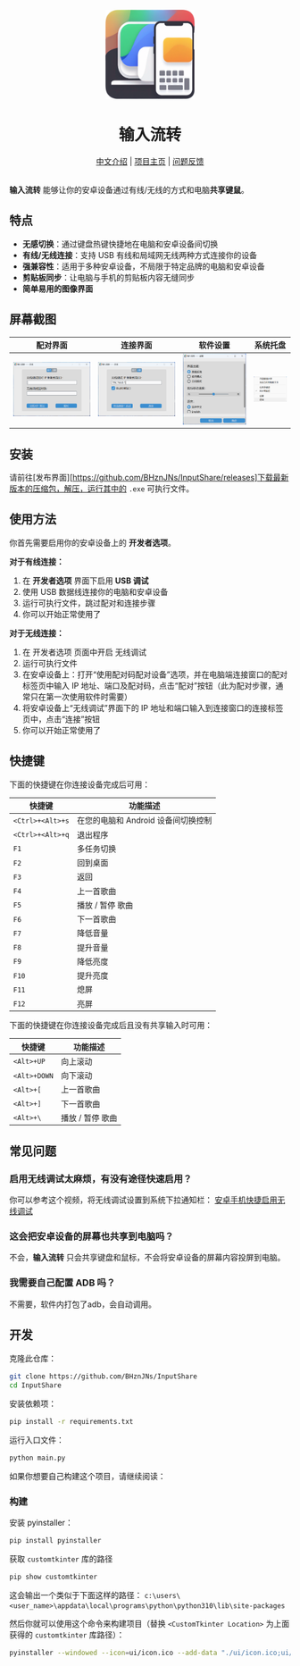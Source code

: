 <div align="center">
    <br />
    <img src="./ui/icon.png" alt="输入流转 Logo" width="160" height="160" />
    <h1>输入流转</h1>
    <a href="README_zh.md">中文介绍</a> | 
    <a href="https://bhznjns.github.io/InputShare/">项目主页</a> | 
    <a href="https://github.com/BHznJNs/InputShare/issues">问题反馈</a>
    <br />
    <br />
</div>

__输入流转__ 能够让你的安卓设备通过有线/无线的方式和电脑**共享键鼠**。

## 特点

- __无感切换__：通过键盘热键快捷地在电脑和安卓设备间切换
- __有线/无线连接__：支持 USB 有线和局域网无线两种方式连接你的设备
- __强兼容性__：适用于多种安卓设备，不局限于特定品牌的电脑和安卓设备
- __剪贴板同步__：让电脑与手机的剪贴板内容无缝同步
- __简单易用的图像界面__

## 屏幕截图

| 配对界面 | 连接界面 | 软件设置 | 系统托盘 |
| --- | --- | --- | --- |
| ![配对界面](./screenshots/pairing_zh.png) | ![连接界面](./screenshots/connecting_zh.png) | ![软件设置](./screenshots/Settings_zh.png) | ![系统托盘](./screenshots/tray_selections_zh.png) |

## 安装

请前往[发布界面][https://github.com/BHznJNs/InputShare/releases]下载最新版本的压缩包，解压，运行其中的 `.exe` 可执行文件。

## 使用方法

你首先需要启用你的安卓设备上的 __开发者选项__。

__对于有线连接：__

1. 在 __开发者选项__ 界面下启用 __USB 调试__
2. 使用 USB 数据线连接你的电脑和安卓设备
3. 运行可执行文件，跳过配对和连接步骤
4. 你可以开始正常使用了

__对于无线连接：__

1. 在 开发者选项 页面中开启 无线调试
2. 运行可执行文件
3. 在安卓设备上：打开“使用配对码配对设备”选项，并在电脑端连接窗口的配对标签页中输入 IP 地址、端口及配对码，点击“配对”按钮（此为配对步骤，通常只在第一次使用软件时需要）
4. 将安卓设备上“无线调试”界面下的 IP 地址和端口输入到连接窗口的连接标签页中，点击“连接”按钮
5. 你可以开始正常使用了

## 快捷键

下面的快捷键在你连接设备完成后可用：

| 快捷键 | 功能描述 |
| --- | --- |
| `<Ctrl>+<Alt>+s` | 在您的电脑和 Android 设备间切换控制 |
| `<Ctrl>+<Alt>+q` | 退出程序 |
| `F1` | 多任务切换 |
| `F2` | 回到桌面 |
| `F3` | 返回 |
| `F4` | 上一首歌曲 |
| `F5` | 播放 / 暂停 歌曲 |
| `F6` | 下一首歌曲 |
| `F7` | 降低音量 |
| `F8` | 提升音量 |
| `F9` | 降低亮度 |
| `F10` | 提升亮度 |
| `F11` | 熄屏 |
| `F12` | 亮屏 |

下面的快捷键在你连接设备完成后且没有共享输入时可用：

| 快捷键 | 功能描述 |
| --- | --- |
| `<Alt>+UP` | 向上滚动 |
| `<Alt>+DOWN` | 向下滚动 |
| `<Alt>+[` | 上一首歌曲 |
| `<Alt>+]` | 下一首歌曲 |
| `<Alt>+\` | 播放 / 暂停 歌曲 |

## 常见问题

### 启用无线调试太麻烦，有没有途径快速启用？

你可以参考这个视频，将无线调试设置到系统下拉通知栏：
[安卓手机快捷启用无线调试
](https://www.bilibili.com/video/BV1r1UKYjEWj/)

### 这会把安卓设备的屏幕也共享到电脑吗？

不会，__输入流转__ 只会共享键盘和鼠标，不会将安卓设备的屏幕内容投屏到电脑。

### 我需要自己配置 ADB 吗？

不需要，软件内打包了adb，会自动调用。

## 开发

克隆此仓库：

```bash
git clone https://github.com/BHznJNs/InputShare
cd InputShare
```

安装依赖项：

```bash
pip install -r requirements.txt
```

运行入口文件：

```bash
python main.py
```

如果你想要自己构建这个项目，请继续阅读：

### 构建

安装 pyinstaller：

```bash
pip install pyinstaller
```

获取 `customtkinter` 库的路径

```bash
pip show customtkinter
```

这会输出一个类似于下面这样的路径： `c:\users\<user_name>\appdata\local\programs\python\python310\lib\site-packages`

然后你就可以使用这个命令来构建项目（替换 `<CustomTkinter Location>` 为上面获得的 `customtkinter` 库路径）：

```bash
pyinstaller --windowed --icon=ui/icon.ico --add-data "./ui/icon.ico;ui/" --add-data "./ui/icon.png;ui/" --add-data "./adb-bin/;adb-bin/" --add-data "./server/scrcpy-server;server/" --add-data "<CustomTkinter Location>/customtkinter;customtkinter/" main.py
```
